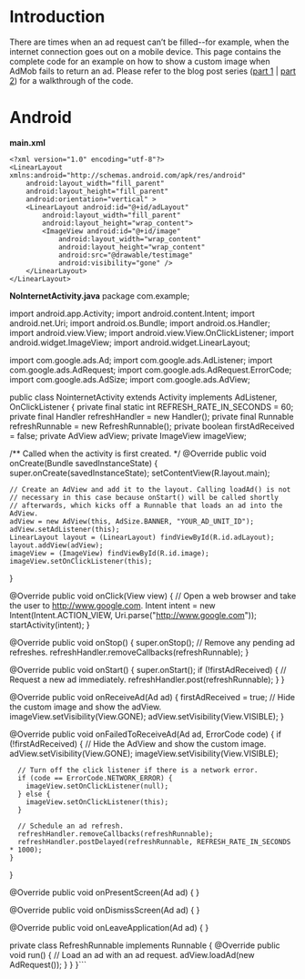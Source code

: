 # Introduction #

There are times when an ad request can’t be filled--for example, when the internet connection goes out on a mobile device.  This page contains the complete code for an example on how to show a custom image when AdMob fails to return an ad. Please refer to the blog post series ([part 1](http://googleadsdeveloper.blogspot.com/2012/06/show-custom-image-when-no-admob-ad-is.html) | [part 2](http://googleadsdeveloper.blogspot.com/2012/06/show-custom-image-when-no-admob-ad-is_21.html)) for a walkthrough of the code.


# Android #

**main.xml**

```
<?xml version="1.0" encoding="utf-8"?>
<LinearLayout xmlns:android="http://schemas.android.com/apk/res/android"
    android:layout_width="fill_parent"
    android:layout_height="fill_parent"
    android:orientation="vertical" >
    <LinearLayout android:id="@+id/adLayout"
        android:layout_width="fill_parent"
        android:layout_height="wrap_content">
        <ImageView android:id="@+id/image"
            android:layout_width="wrap_content"
            android:layout_height="wrap_content"
            android:src="@drawable/testimage"
            android:visibility="gone" />
    </LinearLayout>
</LinearLayout>
```

**NoInternetActivity.java**
package com.example;

import android.app.Activity;
import android.content.Intent;
import android.net.Uri;
import android.os.Bundle;
import android.os.Handler;
import android.view.View;
import android.view.View.OnClickListener;
import android.widget.ImageView;
import android.widget.LinearLayout;

import com.google.ads.Ad;
import com.google.ads.AdListener;
import com.google.ads.AdRequest;
import com.google.ads.AdRequest.ErrorCode;
import com.google.ads.AdSize;
import com.google.ads.AdView;

public class NointernetActivity extends Activity implements AdListener, OnClickListener {
  private final static int REFRESH_RATE_IN_SECONDS = 60;
  private final Handler refreshHandler = new Handler();
  private final Runnable refreshRunnable = new RefreshRunnable();
  private boolean firstAdReceived = false;
  private AdView adView;
  private ImageView imageView;

  /** Called when the activity is first created. */
  @Override
  public void onCreate(Bundle savedInstanceState) {
    super.onCreate(savedInstanceState);
    setContentView(R.layout.main);

    // Create an AdView and add it to the layout. Calling loadAd() is not
    // necessary in this case because onStart() will be called shortly
    // afterwards, which kicks off a Runnable that loads an ad into the AdView.
    adView = new AdView(this, AdSize.BANNER, "YOUR_AD_UNIT_ID");
    adView.setAdListener(this);
    LinearLayout layout = (LinearLayout) findViewById(R.id.adLayout);
    layout.addView(adView);
    imageView = (ImageView) findViewById(R.id.image);
    imageView.setOnClickListener(this);
  }

  @Override
  public void onClick(View view) {
    // Open a web browser and take the user to http://www.google.com.
    Intent intent = new Intent(Intent.ACTION_VIEW, Uri.parse("http://www.google.com"));
    startActivity(intent);
  }

  @Override
  public void onStop() {
    super.onStop();
    // Remove any pending ad refreshes.
    refreshHandler.removeCallbacks(refreshRunnable);
  }

  @Override
  public void onStart() {
    super.onStart();
    if (!firstAdReceived) {
      // Request a new ad immediately.
      refreshHandler.post(refreshRunnable);
    }
  }

  @Override
  public void onReceiveAd(Ad ad) {
    firstAdReceived = true;
    // Hide the custom image and show the adView.
    imageView.setVisibility(View.GONE);
    adView.setVisibility(View.VISIBLE);
  }

  @Override
  public void onFailedToReceiveAd(Ad ad, ErrorCode code) {
    if (!firstAdReceived) {
      // Hide the AdView and show the custom image.
      adView.setVisibility(View.GONE);
      imageView.setVisibility(View.VISIBLE);

      // Turn off the click listener if there is a network error.
      if (code == ErrorCode.NETWORK_ERROR) {
        imageView.setOnClickListener(null);
      } else {
        imageView.setOnClickListener(this);
      }

      // Schedule an ad refresh.
      refreshHandler.removeCallbacks(refreshRunnable);
      refreshHandler.postDelayed(refreshRunnable, REFRESH_RATE_IN_SECONDS * 1000);
    }
  }

  @Override
  public void onPresentScreen(Ad ad) {
  }

  @Override
  public void onDismissScreen(Ad ad) {
  }

  @Override
  public void onLeaveApplication(Ad ad) {
  }

  private class RefreshRunnable implements Runnable {
    @Override
    public void run() {
      // Load an ad with an ad request.
      adView.loadAd(new AdRequest());
    }
  }
}```